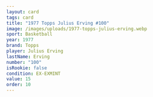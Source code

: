 ```yaml
---
layout: card
tags: card
title: "1977 Topps Julius Erving #100"
image: /images/uploads/1977-topps-julius-erving.webp
sport: Basketball
year: 1977
brand: Topps
player: Julius Erving
lastName: Erving
number: "100"
isRookie: false
condition: EX-EXMINT
value: 15
order: 10
---
```

